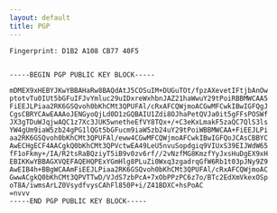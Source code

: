 ```yaml
---
layout: default
title: PGP
---
```


    Fingerprint: D1B2 A108 CB77 40F5

    
    -----BEGIN PGP PUBLIC KEY BLOCK-----

    mDMEX9xHEBYJKwYBBAHaRw8BAQdAtJ5COSuIM+DUGuTOt/fpzAXevetIFtjbAnOw
    ptotvTu0IUt5bGFuIFJvYmluc29uIDxreWxhbnJAZ21haWwuY29tPoiRBBMWCAA5
    FiEEJLPiaa2RK6GSQvoh0bKhCMt3QPUFAl/cRxAFCQWjmoACGwMFCwkIBwIGFQgJ
    CgsCBRYCAwEAAAoJENGyoQjLd0D1zGQBAIU1Zdi8OJhaPetQVJa0it5gFFsPOSWf
    JX3gTDuWJqjwAQC1z7Xc3JUK5wnetheEfVY8TQx+/+C3eKxLmakF5zaQC7QlS3ls
    YW4gUm9iaW5zb24gPG1lQGt5bGFucm9iaW5zb24uY29tPoiWBBMWCAA+FiEEJLPi
    aa2RK6GSQvoh0bKhCMt3QPUFAl/eww4CGwMFCQWjmoAFCwkIBwIGFQoJCAsCBBYC
    AwECHgECF4AACgkQ0bKhCMt3QPVctwEA49LeU5nvuSopdgiq9VIUxS39EIJWdW65
    fF1oFkmy+/IA/R2tsRaBQziyT5iB9v0zv6rf//2vNzfMG8KmzfYyJxsHuDgEX9xH
    EBIKKwYBBAGXVQEFAQEHQPExYGmHlg8PLuZi0Wxq3zgadrqGfW6Rb1t03pJNy9Z9
    AwEIB4h+BBgWCAAmFiEEJLPiaa2RK6GSQvoh0bKhCMt3QPUFAl/cRxAFCQWjmoAC
    GwwACgkQ0bKhCMt3QPVTTwD/VJdS7zbPcA+7xObPPzPC6z7o/BTc2EdXmVkexOSp
    oT8A/iwmsArLZ0VsydfvysCAhFl850P+i/Z41BDXC+hsPoAC
    =nvvv
    -----END PGP PUBLIC KEY BLOCK-----